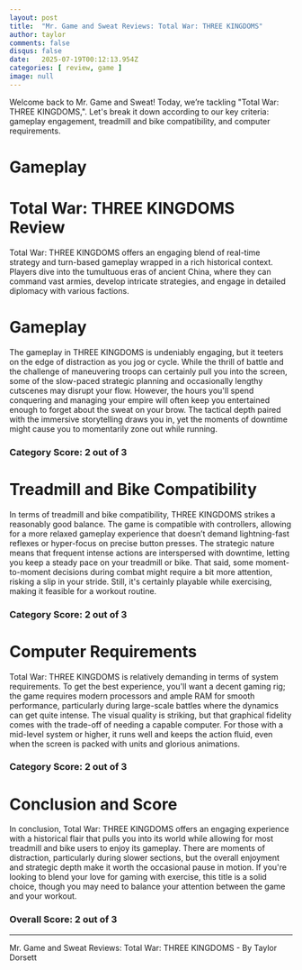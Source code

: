 ```yaml
---
layout: post
title:  "Mr. Game and Sweat Reviews: Total War: THREE KINGDOMS"
author: taylor
comments: false
disqus: false
date:   2025-07-19T00:12:13.954Z
categories: [ review, game ]
image: null
---
```


Welcome back to Mr. Game and Sweat! Today, we’re tackling "Total War: THREE KINGDOMS,". Let's break it down according to our key criteria: gameplay engagement, treadmill and bike compatibility, and computer requirements.

# Gameplay

# Total War: THREE KINGDOMS Review

Total War: THREE KINGDOMS offers an engaging blend of real-time strategy and turn-based gameplay wrapped in a rich historical context. Players dive into the tumultuous eras of ancient China, where they can command vast armies, develop intricate strategies, and engage in detailed diplomacy with various factions. 

# Gameplay

The gameplay in THREE KINGDOMS is undeniably engaging, but it teeters on the edge of distraction as you jog or cycle. While the thrill of battle and the challenge of maneuvering troops can certainly pull you into the screen, some of the slow-paced strategic planning and occasionally lengthy cutscenes may disrupt your flow. However, the hours you'll spend conquering and managing your empire will often keep you entertained enough to forget about the sweat on your brow. The tactical depth paired with the immersive storytelling draws you in, yet the moments of downtime might cause you to momentarily zone out while running.

### Category Score: 2 out of 3

# Treadmill and Bike Compatibility

In terms of treadmill and bike compatibility, THREE KINGDOMS strikes a reasonably good balance. The game is compatible with controllers, allowing for a more relaxed gameplay experience that doesn’t demand lightning-fast reflexes or hyper-focus on precise button presses. The strategic nature means that frequent intense actions are interspersed with downtime, letting you keep a steady pace on your treadmill or bike. That said, some moment-to-moment decisions during combat might require a bit more attention, risking a slip in your stride. Still, it's certainly playable while exercising, making it feasible for a workout routine.

### Category Score: 2 out of 3

# Computer Requirements

Total War: THREE KINGDOMS is relatively demanding in terms of system requirements. To get the best experience, you'll want a decent gaming rig; the game requires modern processors and ample RAM for smooth performance, particularly during large-scale battles where the dynamics can get quite intense. The visual quality is striking, but that graphical fidelity comes with the trade-off of needing a capable computer. For those with a mid-level system or higher, it runs well and keeps the action fluid, even when the screen is packed with units and glorious animations.

### Category Score: 2 out of 3

# Conclusion and Score

In conclusion, Total War: THREE KINGDOMS offers an engaging experience with a historical flair that pulls you into its world while allowing for most treadmill and bike users to enjoy its gameplay. There are moments of distraction, particularly during slower sections, but the overall enjoyment and strategic depth make it worth the occasional pause in motion. If you're looking to blend your love for gaming with exercise, this title is a solid choice, though you may need to balance your attention between the game and your workout.

### Overall Score: 2 out of 3

---

Mr. Game and Sweat Reviews: Total War: THREE KINGDOMS - By Taylor Dorsett

